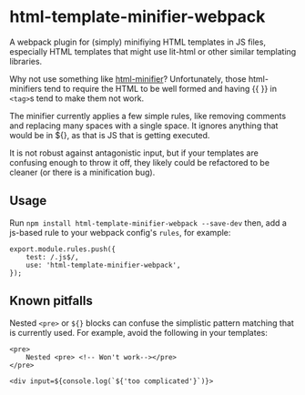 html-template-minifier-webpack
==============================

A webpack plugin for (simply) minifiying HTML templates in JS files,
especially HTML templates that might use lit-html or other similar
templating libraries.

Why not use something like [html-minifier](https://github.com/kangax/html-minifier)?
Unfortunately, those html-minifiers tend to require the HTML to be
well formed and having {{ }} in `<tag>`s tend to make them not work.

The minifier currently applies a few simple rules, like removing comments
and replacing many spaces with a single space.  It ignores anything that
would be in ${}, as that is JS that is getting executed.

It is not robust against antagonistic input, but if your templates are
confusing enough to throw it off, they likely could be refactored to
be cleaner (or there is a minification bug).

Usage
-----


Run `npm install html-template-minifier-webpack --save-dev` then,
add a js-based rule to your webpack config's `rules`, for example:

    export.module.rules.push({
        test: /.js$/,
        use: 'html-template-minifier-webpack',
    });


Known pitfalls
--------------

Nested `<pre>` or `${}` blocks can confuse the simplistic pattern matching
that is currently used.  For example, avoid the following in your templates:

    <pre>
        Nested <pre> <!-- Won't work--></pre>
    </pre>

    <div input=${console.log(`${'too complicated'}`)}>